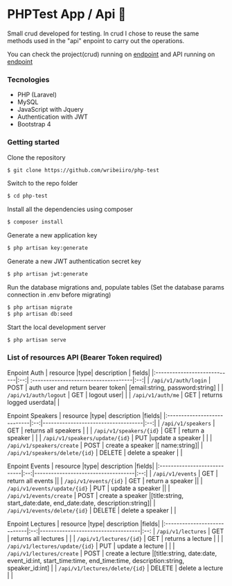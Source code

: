 # PHPTest App / Api 🐘
Small crud developed for testing. In crud I chose to reuse the same methods used in the "api" enpoint to carry out the operations.

You can check the project(crud) running on [endpoint](https://wribeiiro.com/php-test) and API running on [endpoint](https://www.wribeiiro.com/php-test/api/v1/auth/speakers)

### Tecnologies

- PHP (Laravel)
- MySQL
- JavaScript with Jquery
- Authentication with JWT
- Bootstrap 4

### Getting started

Clone the repository
```bash
$ git clone https://github.com/wribeiiro/php-test
```
Switch to the repo folder
```bash
$ cd php-test
```
Install all the dependencies using composer
```bash
$ composer install
```
Generate a new application key
```bash
$ php artisan key:generate
```
Generate a new JWT authentication secret key
```bash
$ php artisan jwt:generate
```
Run the database migrations and, populate tables (Set the database params connection in .env before migrating)
```bash
$ php artisan migrate
$ php artisan db:seed
```
Start the local development server
```bash
$ php artisan serve
```
### List of resources API (Bearer Token required)
Enpoint Auth
| resource                    |type| description                          | fields|
|:----------------------------|:--:| :------------------------------------|:--:|
| `/api/v1/auth/login`               | POST  | auth user and return bearer token| [email:string, password:string] |
| `/api/v1/auth/logout`              | GET  | logout user| |
| `/api/v1/auth/me`                  | GET  | returns logged userdata| |

Enpoint Speakers
| resource                    |type|  description                         |fields|
|:----------------------------|:--:|------------------------------------|:--:|
| `/api/v1/speakers`                 | GET  | returns all speakers                | |
| `/api/v1/speakers/{id}`            | GET  | return a speaker                    | |
| `/api/v1/speakers/update/{id}`     | PUT  |update a speaker                    | |
| `/api/v1/speakers/create`          | POST  | create a speaker                    |[ name:string]|
| `/api/v1/speakers/delete/{id}`     | DELETE  | delete a speaker                   | |

Enpoint Events
| resource                    |type| description                         |fields|
|:----------------------------|:--:|------------------------------------|:--:|
| `/api/v1/events`                   | GET  | return all events                   ||
| `/api/v1/events/{id}`              | GET | return a speaker                    ||
| `/api/v1/events/update/{id}`       | PUT  | update a speaker                    ||
| `/api/v1/events/create`            | POST  | create a speaker                    |[title:string, start_date:date, end_date:date, description:string]|
| `/api/v1/events/delete/{id}`       | DELETE  | delete a speaker                  | |

Enpoint Lectures
| resource                    |type| description                         |fields|
|:----------------------------|:--:|------------------------------------|:--:
| `/api/v1/lectures`                 | GET  |  returns all lectures               | |
| `/api/v1/lectures/{id}`            | GET  | returns a lecture                  | |
| `/api/v1/lectures/update/{id}`     | PUT  |  update a lecture                  |  |
| `/api/v1/lectures/create`          | POST  |  create a lecture                  |[title:string, date:date, event_id:int, start_time:time, end_time:time, description:string, speaker_id:int]  |
| `/api/v1/lectures/delete/{id}`     | DELETE  |  delete a lecture   |                 |
